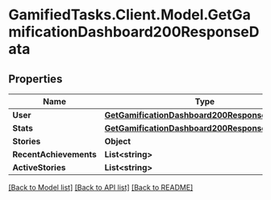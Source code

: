 # GamifiedTasks.Client.Model.GetGamificationDashboard200ResponseData

## Properties

Name | Type | Description | Notes
------------ | ------------- | ------------- | -------------
**User** | [**GetGamificationDashboard200ResponseDataUser**](GetGamificationDashboard200ResponseDataUser.md) |  | [optional] 
**Stats** | [**GetGamificationDashboard200ResponseDataStats**](GetGamificationDashboard200ResponseDataStats.md) |  | [optional] 
**Stories** | **Object** |  | [optional] 
**RecentAchievements** | **List&lt;string&gt;** |  | [optional] 
**ActiveStories** | **List&lt;string&gt;** |  | [optional] 

[[Back to Model list]](../../README.md#documentation-for-models) [[Back to API list]](../../README.md#documentation-for-api-endpoints) [[Back to README]](../../README.md)

